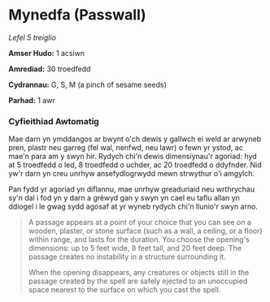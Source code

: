 # Mynedfa (Passwall)

*Lefel 5 treiglio*

**Amser Hudo:** 1 acsiwn

**Amrediad:** 30 troedfedd

**Cydrannau:** G, S, M (a pinch of sesame seeds)

**Parhad:** 1 awr

### Cyfieithiad Awtomatig

Mae darn yn ymddangos ar bwynt o'ch dewis y gallwch ei weld ar arwyneb pren, plastr neu garreg (fel wal, nenfwd, neu lawr) o fewn yr ystod, ac mae'n para am y swyn hir. Rydych chi'n dewis dimensiynau'r agoriad: hyd at 5 troedfedd o led, 8 troedfedd o uchder, ac 20 troedfedd o ddyfnder. Nid yw'r darn yn creu unrhyw ansefydlogrwydd mewn strwythur o'i amgylch.

Pan fydd yr agoriad yn diflannu, mae unrhyw greaduriaid neu wrthrychau sy'n dal i fod yn y darn a grëwyd gan y swyn yn cael eu taflu allan yn ddiogel i le gwag sydd agosaf at yr wyneb rydych chi'n llunio'r swyn arno.

>  A passage appears at a point of your choice that you can see on a wooden, plaster, or stone surface (such as a wall, a ceiling, or a floor) within range, and lasts for the duration. You choose the opening's dimensions: up to 5 feet wide, 8 feet tall, and 20 feet deep. The passage creates no instability in a structure surrounding it.
>  
>  When the opening disappears, any creatures or objects still in the passage created by the spell are safely ejected to an unoccupied space nearest to the surface on which you cast the spell.